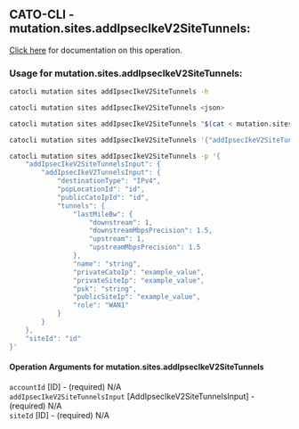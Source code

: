 
## CATO-CLI - mutation.sites.addIpsecIkeV2SiteTunnels:
[Click here](https://api.catonetworks.com/documentation/#mutation-mutation.sites.addIpsecIkeV2SiteTunnels) for documentation on this operation.

### Usage for mutation.sites.addIpsecIkeV2SiteTunnels:

```bash
catocli mutation sites addIpsecIkeV2SiteTunnels -h

catocli mutation sites addIpsecIkeV2SiteTunnels <json>

catocli mutation sites addIpsecIkeV2SiteTunnels "$(cat < mutation.sites.addIpsecIkeV2SiteTunnels.json)"

catocli mutation sites addIpsecIkeV2SiteTunnels '{"addIpsecIkeV2SiteTunnelsInput":{"addIpsecIkeV2TunnelsInput":{"destinationType":"IPv4","popLocationId":"id","publicCatoIpId":"id","tunnels":{"lastMileBw":{"downstream":1,"downstreamMbpsPrecision":1.5,"upstream":1,"upstreamMbpsPrecision":1.5},"name":"string","privateCatoIp":"example_value","privateSiteIp":"example_value","psk":"string","publicSiteIp":"example_value","role":"WAN1"}}},"siteId":"id"}'

catocli mutation sites addIpsecIkeV2SiteTunnels -p '{
    "addIpsecIkeV2SiteTunnelsInput": {
        "addIpsecIkeV2TunnelsInput": {
            "destinationType": "IPv4",
            "popLocationId": "id",
            "publicCatoIpId": "id",
            "tunnels": {
                "lastMileBw": {
                    "downstream": 1,
                    "downstreamMbpsPrecision": 1.5,
                    "upstream": 1,
                    "upstreamMbpsPrecision": 1.5
                },
                "name": "string",
                "privateCatoIp": "example_value",
                "privateSiteIp": "example_value",
                "psk": "string",
                "publicSiteIp": "example_value",
                "role": "WAN1"
            }
        }
    },
    "siteId": "id"
}'
```

#### Operation Arguments for mutation.sites.addIpsecIkeV2SiteTunnels ####

`accountId` [ID] - (required) N/A    
`addIpsecIkeV2SiteTunnelsInput` [AddIpsecIkeV2SiteTunnelsInput] - (required) N/A    
`siteId` [ID] - (required) N/A    
